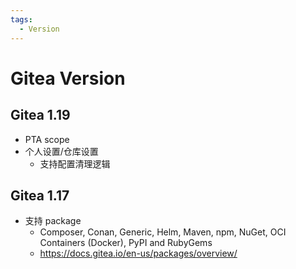 ```yaml
---
tags:
  - Version
---
```


# Gitea Version

## Gitea 1.19

- PTA scope
- 个人设置/仓库设置
  - 支持配置清理逻辑

## Gitea 1.17

- 支持 package
  - Composer, Conan, Generic, Helm, Maven, npm, NuGet, OCI Containers (Docker), PyPI and RubyGems
  - https://docs.gitea.io/en-us/packages/overview/
